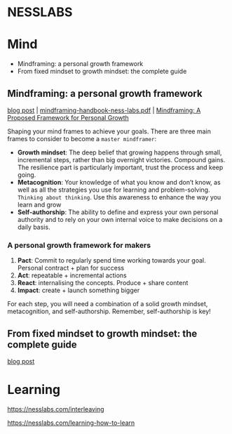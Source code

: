 # NESSLABS

# Mind
- Mindframing: a personal growth framework 
- From fixed mindset to growth mindset: the complete guide

## Mindframing: a personal growth framework 
[blog post](https://nesslabs.com/mindframing) | 
[mindframing-handbook-ness-labs.pdf](https://drive.google.com/file/d/1QNEKuth9fN-CQszNl1usCRa2e6PP-fD5/view) | [Mindframing: A Proposed Framework for Personal Growth](https://papers.ssrn.com/sol3/papers.cfm?abstract_id=3443568)

Shaping your mind frames to achieve your goals.
There are three main frames to consider to become a `master mindframer`:
- **Growth mindset**: The deep belief that growing happens through small, incremental steps, rather than big overnight victories. Compound gains. The resilience part is particularly important, trust the process and keep going.
- **Metacognition**: Your knowledge of what you know and don’t know, as well as all the strategies you use for learning and problem-solving. `Thinking about thinking`. Use this awareness to enhance the way you learn and grow
- **Self-authorship**: The ability to define and express your own personal authority and to rely on your own internal voice to make decisions on a daily basis.

### A personal growth framework for makers
1. **Pact**: Commit to regularly spend time working towards your goal. Personal contract + plan for success
2. **Act**: repeatable + incremental actions
3. **React**: internalising the concepts. Produce + share content
4. **Impact**: create + launch something bigger

For each step, you will need a combination of a solid growth mindset, metacognition, and self-authorship.
Remember, self-authorship is key!

## From fixed mindset to growth mindset: the complete guide
[blog post](https://nesslabs.com/growth-mindset)

# Learning
https://nesslabs.com/interleaving

https://nesslabs.com/learning-how-to-learn
